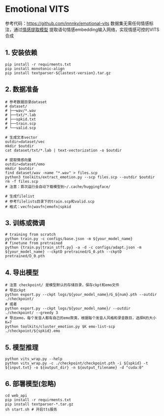 # Emotional VITS
参考代码：https://github.com/innnky/emotional-vits
数据集无需任何情感标注，通过[情感提取模型](https://github.com/audeering/w2v2-how-to) 提取语句情感embedding输入网络，实现情感可控的VITS合成


## 1. 安装依赖
```
pip install -r requirments.txt
pip install monotonic-align
pip install textparser-${lastest-version}.tar.gz
```

## 2. 数据准备
```
# 参考数据目录dataset
# dataset/
# ├──wav/*.wav
# ├──txt/*.lab
# ├──spkid.txt
# ├──train.scp
# └──valid.scp

# 生成文本vector
outdir=dataset/vec
mkdir $outdir
cat dataset/txt/*.lab | text-vectorization -o $outdir

# 提取情感向量
outdir=dataset/emo
mkdir $outdir
find dataset/wav -name "*.wav" > files.scp
python3 toolkits/extract_emotion.py --scp files.scp --outdir $outdir
rm -f files.scp
# 注意：首次运行会自动下载模型到~/.cache/huggingface/

# 生成filelist
# 参考filelists目录下的train.scp和valid.scp
# 格式：vecfn|wavfn|emofn|spkid
```

## 3. 训练或微调
```
# training from scratch
python train.py -c configs/base.json -m ${your_model_name}
# finetune from pretrained
python {train.py|train_stft.py} -a -d -c configs/adapt.json -m ${your_model_name} --ckptD pretrained/G_0.pth --ckptD pretrained/D_0.pth
```

## 4. 导出模型
```
# 注意 checkpoint/ 是模型默认的存储目录，保存ckpt和emo文件
# 导出ckpt
python export.py --ckpt logs/${your_model_name}/G_${num}.pth --outdir ./checkpoint/
# 或者
python export.py --ckpt logs/${your_model_name}/ --outdir ./checkpoint/ --greedy 3
# 导出emo，每个发音人都有自己的emo聚类，根据每个发音人风格和录音数目，选择K的大小
K=7
python toolkits/cluster_emotion.py $K emo-list-scp ./checkpoint/${spkid}.emo
```

## 5. 模型推理
```
python vits_wrap.py --help
python vits_wrap.py -c ./checkpoint/checkpoint.pth -i ${spkid} -t ${input.txt} -o ${output_dir} -n ${output_filename} -d "cuda:0"
```


## 6. 部署模型(忽略)
```
cd web_api
pip install -r requirments.txt
pip install textparser-*.tar.gz
sh start.sh # 开启tts服务
```


